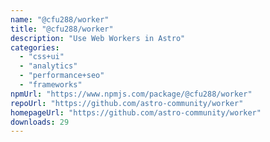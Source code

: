 ```yaml
---
name: "@cfu288/worker"
title: "@cfu288/worker"
description: "Use Web Workers in Astro"
categories:
  - "css+ui"
  - "analytics"
  - "performance+seo"
  - "frameworks"
npmUrl: "https://www.npmjs.com/package/@cfu288/worker"
repoUrl: "https://github.com/astro-community/worker"
homepageUrl: "https://github.com/astro-community/worker"
downloads: 29
---
```

